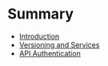 # Summary

* [Introduction](introduction.md)
* [Versioning and Services](versioning_and_services.md)
* [API Authentication](api_authentication.md)

